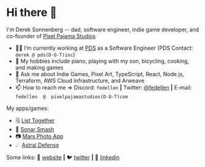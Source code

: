 # Hi there 👋

I'm Derek Sonnenberg -- dad, software engineer, indie game developer, and co-founder of [Pixel Pajama Studios][pixelPajamaStudios]

- 👩‍💻 I’m currently working at [PDS][ario] as a Software Engineer (PDS Contact: `derek @ pds(D-O-T)inc`)
- 🎹 My hobbies include piano, playing with my son, bicycling, cooking, and making games
- 💬 Ask me about Indie Games, Pixel Art, TypeScript, React, Node.js, Terraform, AWS Cloud Infrastructure, and Arweave
- 📫 How to reach me => Discord: `fedellen` **|** Twitter: [@fedellen][twitter] **|** E-mail: `fedellen  @  pixelpajamastudios(D-O-T)com` 

My apps/games: 
- 🗒 [List Together][listTogether] 
- 🐬 [Sonar Smash][sonarSmash] 
- 📷 [Mars Photo App][marsPhotoApp]
- ☄ [Astral Defense][astralDefense]

Some links:
🏡 [website][website] **|** 
🐦 [twitter][twitter] **|** 
👔 [linkedin][linkedin]

[website]: https://pixelpajamastudios.com/fedellen.html
[ario]: https://github.com/ar-io
[pixelPajamaStudios]: https://pixelpajamastudios.com

[twitter]: https://twitter.com/fedellen
[linkedin]: https://www.linkedin.com/in/derek-sonnenberg-5b47991b6/

[sonarSmash]: https://pixelpajamastudios.com/sonarsmash.html
[astralDefense]: https://pixelpajamastudios.com/astraldefense.html
[listTogether]: https://github.com/fedellen/list-together
[marsPhotoApp]: https://github.com/fedellen/react-mars-photo-app
